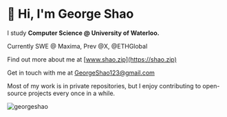# 👋 Hi, I'm George Shao 

I study **Computer Science @ University of Waterloo.**

Currently SWE @ Maxima, Prev @X, @ETHGlobal

Find out more about me at [www.shao.zip](https://shao.zip)

Get in touch with me at [GeorgeShao123@gmail.com](mailto:GeorgeShao123@gmail.com)

Most of my work is in private repositories, but I enjoy contributing to open-source projects every once in a while.

<img src="https://komarev.com/ghpvc/?username=georgeshao" alt="georgeshao" />
